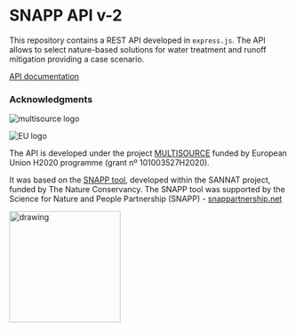 # SNAPP API v-2

This repository contains a REST API developed in `express.js`. 
The API allows to select nature-based solutions for water treatment and 
runoff mitigation providing a case scenario.

[API documentation](https://snappAPI-v2.icradev.cat)

### Acknowledgments

![multisource logo](https://multisource.eu/wp-content/uploads/2021/11/multisource.png)

![EU logo](https://multisource.eu/wp-content/uploads/2021/11/EU-flag.png)



The API is developed under the project [MULTISOURCE](https://multisource.eu/)
funded by European Union H2020 programme (grant nº 101003527H2020).

It was based on the [SNAPP tool](https://snapp.icra.cat/), developed within the SANNAT project, funded by The Nature Conservancy.
The SNAPP tool was supported by the Science for Nature and People Partnership (SNAPP) - [snappartnership.net](https://nat4wat.icradev.cat/snappartnership.net)

<img src="https://nat4wat.icradev.cat/assets/img-logo-snapp@2x.png" alt="drawing" width="200"/>
